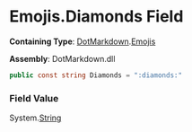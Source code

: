 # Emojis\.Diamonds Field

**Containing Type**: [DotMarkdown](../../README.md)\.[Emojis](../README.md)

**Assembly**: DotMarkdown\.dll

```csharp
public const string Diamonds = ":diamonds:"
```

### Field Value

System\.[String](https://docs.microsoft.com/en-us/dotnet/api/system.string)